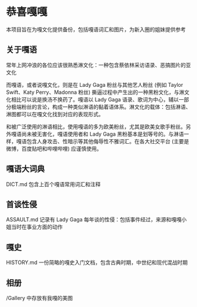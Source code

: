 # **恭喜嘎嘎**

本项目旨在为嘎文化提供备份，包括嘎语词汇和图片，为新入圈的姐妹提供参考


## 关于嘎语

常年上网冲浪的各位应该很熟悉淋文化：一种包含蔡依林采访语录、恶搞图片的亚文化

而嘎语，或者说嘎文化，则是在 Lady Gaga 粉丝与其他艺人粉丝 (例如 Taylor Swift、Katy Perry、Madonna 粉丝) 撕逼过程中产生出的一种黑粉文化，与淋文化相比可以说是换汤不换药了。嘎语以 Lady Gaga 语录、歌词为中心，辅以一部分极端粉丝的言论，构成一种类似淋语的黏着语体系。淋文化的载体：包括淋语、淋图都可以在嘎文化找到对应的表现形式。

和被广泛使用的淋语相比，使用嘎语的多为欧美粉丝，尤其是欧美女歌手粉丝。另外嘎语尚未被无害化，嘎语使用者和 Lady Gaga 黑粉基本是划等号的。与淋语一样，嘎语包含人身攻击、性暗示等其他侮辱性不雅词汇。在各大社交平台 (主要是微博，百度贴吧和哔哩哔哩) 应谨慎使用。


## 嘎语大词典

DICT.md 包含上百个嘎语常用词汇和注释

## 首谈性侵

ASSAULT.md 记录有 Lady Gaga 每年谈的性侵：包括事件经过，来源和嘎嘎小姐当时在事业方面的动作

## 嘎史

HISTORY.md 一份简略的嘎史入门文档，包含古典时期，中世纪和现代混战时期

## 相册

/Gallery 中存放有我嘎的美图
